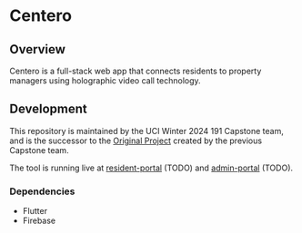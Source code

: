 # Centero

## Overview

Centero is a full-stack web app that connects residents to property managers
using holographic video call technology.

## Development

This repository is maintained by the UCI Winter 2024 191 Capstone team, and is
the successor to the [Original Project](https://github.com/duduyiq2001/centero)
created by the previous Capstone team.

The tool is running live at [resident-portal]() (TODO) and [admin-portal]() (TODO).

### Dependencies

- Flutter
- Firebase
